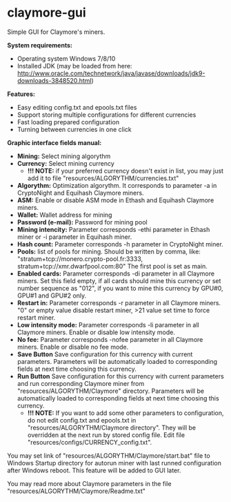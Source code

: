 # claymore-gui

Simple GUI for Claymore's miners.

<b>System requirements:</b>

- Operating system Windows 7/8/10
- Installed JDK (may be loaded from here: http://www.oracle.com/technetwork/java/javase/downloads/jdk9-downloads-3848520.html)

<b>Features:</b>

- Easy editing config.txt and epools.txt files
- Support storing multiple configurations for different currencies
- Fast loading prepared configuration
- Turning between currencies in one click


<b>Graphic interface fields manual:</b>

- <b>Mining:</b> Select mining algorythm
- <b>Currency:</b> Select mining currency
  - <b>!!! NOTE:</b> if your preferred currency doesn't exist in list, you may just add it to file "resources/ALGORYTHM/currencies.txt"
- <b>Algorythm:</b> Optimization algorythm. It corresponds to parameter -a in CryptoNight and Equihash Claymore miners. 
- <b>ASM:</b> Enable or disable ASM mode in Ethash and Equihash Claymore miners. 
- <b>Wallet:</b> Wallet address for mining
- <b>Password (e-mail):</b> Password for mining pool
- <b>Mining intencity:</b> Parameter corresponds -ethi parameter in Ethash miner or -i parameter in Equihash miner.
- <b>Hash count:</b> Parameter corresponds -h parameter in CryptoNight miner.
- <b>Pools:</b> list of pools for mining. Should be written by comma, like: "stratum+tcp://monero.crypto-pool.fr:3333, stratum+tcp://xmr.dwarfpool.com:80"
The first pool is set as main.
- <b>Enabled cards:</b> Parameter corresponds -di parameter in all Claymore miners. Set this field empty, if all cards should mine this currency
or set number sequence as "012", if you want to mine this currency by GPU#0, GPU#1 and GPU#2 only.
- <b>Restart in:</b> Parameter corresponds -r parameter in all Claymore miners. "0" or empty value disable restart miner, >21 value set time to force restart miner.
- <b>Low intensity mode:</b> Parameter corresponds -li parameter in all Claymore miners. Enable or disable low intensity mode.
- <b>No fee:</b> Parameter corresponds -nofee parameter in all Claymore miners. Enable or disable no fee mode.
- <b>Save Button</b> Save configuration for this currency with current parameters. 
Parameters will be automatically loaded to corresponding fields at next time choosing this currency.
- <b>Run Button</b> Save configuration for this currency with current parameters and run corresponding Claymore miner from "resources/ALGORYTHM/Claymore" directory. 
Parameters will be automatically loaded to corresponding fields at next time choosing this currency.
  - <b>!!! NOTE:</b> If you want to add some other parameters to configuration, do not edit config.txt and epools.txt in "resources/ALGORYTHM/Claymore directory". 
  They will be overridden at the next run by stored config file. Edit file "resources/configs/CURRENCY_config.txt".
  
You may set link of "resources/ALGORYTHM/Claymore/start.bat" file to Windows Startup directory for autorun miner with last runned configuration after Windows reboot.
This feature will be added to GUI later.
  
You may read more about Claymore parameters in the file "resources/ALGORYTHM/Claymore/Readme.txt"
